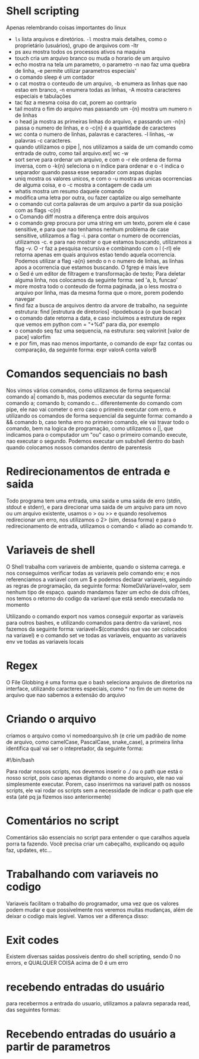 # Shell scripting

<!-- Principais comandos linux -->
Apenas relembrando coisas importantes do linux
- `ls` lista arquivos e diretórios. `-l` mostra mais detalhes, como o proprietário (usuários), grupo de arquivos com -ltr
- ps axu mostra todos os processos ativos na maquina
- touch cria um arquivo branco ou muda o horario de um arquivo
- echo mostra na tela um parametro, o parametro -n nao faz uma quebra de linha, -e permite utilizar parametros especiais'
- o comando sleep é um contador
- o cat mostra o conteudo de um arquivo, -b enumera as linhas que nao estao em branco, -n enumera todas as linhas, -A mostra caracteres especiais e tabulações
- tac faz a mesma coisa do cat, porem ao contrario
- tail mostra o fim do arquivo mas passando um -{n} mostra um numero n de linhas
- o head ja mostra as primeiras linhas do arquivo, e passando um -n{n} passa o numero de linhas, e o -c{n} é a quantidade de caracteres
- wc conta o numero de linhas, palavras e caracteres. -l linhas, -w palavras -c caracteres.
- quando utilizamos o pipe |, nos utilizamos a saida de um comando como entrada de outro, como tail arquivo.ext| wc -w
- sort serve para ordenar um arquivo, e com o -r ele ordena de forma inversa, com o -k{n} seleciona o n indice para ordenar e o -t indica o separador quando passa esse separador com aspas duplas
- uniq mostra os valores unicos, e com o -u mostra as unicas ocorrencias de alguma coisa, e o -c mostra a contagem de cada um 
- whatis mostra um resumo daquele comando
- modifica uma letra por outra, ou fazer captalize ou algo semelhante
- o comando cut corta palavras de um arquivo a partir da sua posição com as flags -c{n}
- o Comando diff mostra a diferença entre dois arquivos
- o comando grep procura por uma string em um texto, porem ele é case sensitive, e para que nao tenhamos nenhum problema de case sensitive, utilizamos a flag -i. para contar o numero de ocorrencias, utilizamos -c. e para nao mostrar o que estamos buscando, utilizamos a flag -v. O -r faz a pesquisa recursiva e combinando com o l (-rl) ele retorna apenas em quais arquivos estao tendo aquela ocorrencia. Podemos utilizar a flag -a{n} sendo o n o numero de linhas, as linhas apos a ocorrencia que estamos buscando. O fgrep é mais leve
- o Sed é um editor de filtragem e transformação de texto; Para deletar alguma linha, nos colocamos da seguinte forma: sed 'a, b, funcao' <nome do arquivo>
- more <nome do arquivo> mostra todo o conteudo de forma paginada, ja o less <nomedoarquivo> mostra o arquivo por linha, mas da mesma forma que o more, porem podendo navegar
- find faz a busca de arquivos dentro da arvore de trabalho, na seguinte estrutura: find [estrutura de diretorios]  -tipodebusca {o que buscar}
- o comando date retorna a data, e caso incluimos a estrutura de regex que vemos em python com = "+%d" para dia, por exemplo
- o comando seq faz uma sequencia, na estrutura: seq valorinit [valor de pace] valorfim
- e por fim, mas nao menos importante, o comando de expr faz contas ou comparação, da seguinte forma: expr valorA conta valorB


<!-- fim dos comandos básicos -->
# Comandos sequenciais no bash

Nos vimos vários comandos, como utilizamos de forma sequencial comando a| comando b, mas podemos executar da segunte forma: comando a; comando b; comando c...
diferentemente do comando com pipe, ele nao vai cometer o erro caso o primeiro executar com erro. e utilizando os comandos de forma sequencial da seguinte forma: comando a && comando b, caso tenha erro no primeiro comando, ele vai travar todo o comando, bem na logica de programação, como utilizamos o ||, que indicamos para o computador um "ou"
caso o primeiro comando execute, nao executar o segundo. Podemos executar um subshell dentro do bash quando colocamos nossos comandos dentro de parentesis

# Redirecionamentos de entrada e saida
Todo programa tem uma entrada, uma saida e uma saida de erro (stdin, stdout e stderr), e para direcionar uma saida de um arquivo para um novo ou um arquivo existente, usamos o > ou >> e quando resolvemos redirecionar um erro, nos utilizamos o 2> (sim, dessa forma) e para o redirecionamento de entrada, utilizamos o comando < aliado ao comando tr.

# Variaveis de shell
O Shell trabalha com variaveis de ambiente, quando o sistema carrega. e nos conseguimos verificar todas as variaveis pelo comando env; e nos referenciamos a variavel com um $ e podemos declarar variaveis, seguindo as regras de programação, da seguinte forma: NomeDaVariavel=valor, sem nenhum tipo de espaço. quando mandamos fazer um echo de dois cifrões, nos temos o retorno do codigo da variavel que está sendo executada no momento
<!-- Exportando a variavel do bash -->
Utilizando o comando export nos vamos conseguir exportar as variaveis para outros bashes, e utilizando comandos para dentro da variavel, nos fazemos da seguinte forma: variavel=$(comandos que vao ser colocados na variavel) e o comando set ve todas as variaveis, enquanto as variaveis env ve todas as variaveis locais

# Regex
<!-- File Globbing x REGEX -->
O File Globbing é uma forma que o bash seleciona arquivos de diretorios na interface, utilizando caracteres especiais, como * no fim de um nome de arquivo que nao sabemos a extensão do arquivo

# Criando o arquivo
criamos o arquivo como vi nomedoarquivo.sh (e crie um padrão de nome de arquivo, como camelCase, PascalCase, snake_case), a primeira linha identifica qual vai ser o intepretador, da seguinte forma:

#!/bin/bash <!-- isso serve para definirmos onde essa pomba vai rodar, se vai ser no bash, no terminal do python, na casa do ... , e você pode ver essa diferença no arquivo "segundo script, onde nos rodamos um script python"-->

Para rodar nossos scripts, nos devemos inserir o ./ ou o path que está o nosso script, pois caso apenas digitando o nome do arquivo, ele nao vai simplesmente executar. Porem, caso inserirmos na variavel path os nossos scripts, ele vai rodar os scripts sem a necessidade de indicar o path que ele esta (até pq ja fizemos isso anteriormente)

# Comentários no script
Comentários são essenciais no script para entender o que caralhos aquela porra ta fazendo. Você precisa criar um cabeçalho, explicando oq aquilo faz, updates, etc...
<!-- 
#############################
#
# Segundo script - Script do curso de Shell Scripting
# Autor: Thiago Mares
# Data criação: 23/04/2023
# Descrição: Este é o segundo script. Ele irá imprimir um olá mundo no shell do python
#
#############################
-->

# Trabalhando com variaveis no codigo
Variaveis facilitam o trabalho do programador, uma vez que os valores podem mudar e que possivelmente nos veremos muitas mudanças, além de deixar o codigo mais legivel. Vamos ver a diferença disso:

<!-- Primeiro Script x Terceiro Script -->
<!-- 
    #!/bin/bash

clear
echo -n "Data e hora atual: "
date

 -->

 <!-- 
 #!/bin/bash

DATAHORA=$(date +%H:%M)
clear
echo "Exibir data e hora atual: $DATAHORA"
 -->

# Exit codes
Existem diversas saidas possiveis dentro do shell scripting, sendo 0 no errors, e QUALQUER COISA acima de 0 é um erro

# recebendo entradas do usuário
para recebermos a entrada do usuario, utilizamos a palavra separada read, das seguintes formas:
<!-- #!/bin/bash

read -p "Digite seu nome: " NOME
echo "Bem vindo, $NOME"

# Podemos declarar varias variaveis de uma vez
echo "digite 3 valores"
read var1 var2 var3
echo "o que você escreveu foi: $var1 $var2 $var3"


# E podemos rodar nossas variaveis dentro de um echo, usando o sub bash
 -->

# Recebendo entradas do usuário a partir de parametros
<!-- 
     E podemos rodar nossas variaveis dentro de um echo, usando o sub bash

# Parametros
# $0 - Nome do programa
# $n - Valor da posição n (onde n é a ordem)
# $# - Quantidade de parametos
# $@ - Todos os parâmetros em uma string separados por espaco.
# $*  - Todos os parametros inseridos


echo "O script $0 recebeu $# parametros"
echo "Os parametros foram: $*"
 -->